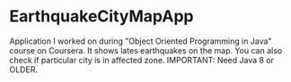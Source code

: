 # EarthquakeCityMapApp
Application I worked on during "Object Oriented Programming in Java" course on Coursera. It shows lates earthquakes on the map. You can also check if particular city is in affected zone. IMPORTANT: Need Java 8 or OLDER.
